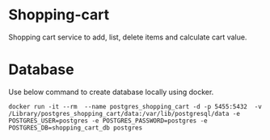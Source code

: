 # Shopping-cart
Shopping cart service to add, list, delete items and calculate cart value.

# Database
Use below command to create database locally using docker.

``docker run -it --rm  --name postgres_shopping_cart -d -p 5455:5432  -v /Library/postgres_shopping_cart/data:/var/lib/postgresql/data -e POSTGRES_USER=postgres -e POSTGRES_PASSWORD=postgres -e POSTGRES_DB=shopping_cart_db postgres``
